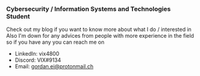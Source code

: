 ###  Cybersecurity / Information Systems and Technologies Student
Check out my blog if you want to know more about what I do / interested in
Also I'm down for any advices from people with more experience in the field so if you have any you can reach me on
- LinkedIn: vix4800
- Discord: VIX#9134
- Email: gordan.ei@protonmail.ch
